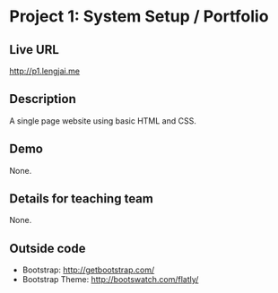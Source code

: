 # Project 1: System Setup / Portfolio

## Live URL
<http://p1.lengjai.me>

## Description
A single page website using basic HTML and CSS.

## Demo
None.

## Details for teaching team
None.

## Outside code
* Bootstrap: http://getbootstrap.com/
* Bootstrap Theme: http://bootswatch.com/flatly/
